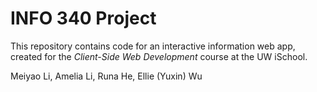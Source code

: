 # INFO 340 Project

This repository contains code for an interactive information web app, created for the _Client-Side Web Development_ course at the UW iSchool.

Meiyao Li, Amelia Li, Runa He, Ellie (Yuxin) Wu